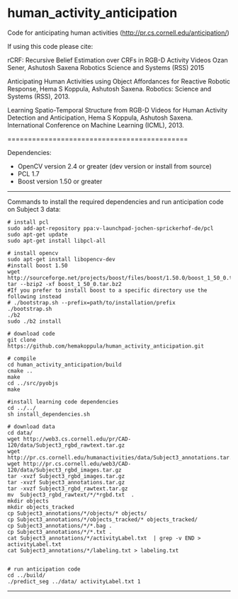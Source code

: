 human_activity_anticipation
===========================

Code for anticipating human activities (http://pr.cs.cornell.edu/anticipation/)


If using this code please cite: 

rCRF: Recursive Belief Estimation over CRFs in RGB-D Activity Videos
Ozan Sener, Ashutosh Saxena
Robotics Science and Systems (RSS) 2015

Anticipating Human Activities using Object Affordances for Reactive Robotic Response, 
Hema S Koppula, Ashutosh Saxena. Robotics: Science and Systems (RSS), 2013.

Learning Spatio-Temporal Structure from RGB-D Videos for Human Activity Detection and Anticipation, 
Hema S Koppula, Ashutosh Saxena. International Conference on Machine Learning (ICML), 2013.



============================================

Dependencies:


* OpenCV version 2.4 or greater (dev version or install from source)  
* PCL 1.7  
* Boost version 1.50 or greater

----

Commands to install the required dependencies and run anticipation code on Subject 3 data:


    # install pcl
    sudo add-apt-repository ppa:v-launchpad-jochen-sprickerhof-de/pcl 
    sudo apt-get update
    sudo apt-get install libpcl-all
    
    # install opencv
    sudo apt-get install libopencv-dev
    #install boost 1.50
    wget http://sourceforge.net/projects/boost/files/boost/1.50.0/boost_1_50_0.tar.bz2
    tar --bzip2 -xf boost_1_50_0.tar.bz2
    #If you prefer to install boost to a specific directory use the following instead
    # ./bootstrap.sh --prefix=path/to/installation/prefix
    ./bootstrap.sh
    ./b2
    sudo ./b2 install
    
    # download code 
    git clone https://github.com/hemakoppula/human_activity_anticipation.git
    
    # compile
    cd human_activity_anticipation/build
    cmake ..
    make
    cd ../src/pyobjs
    make
    
    #install learning code dependencies
    cd ../../
    sh install_dependencies.sh
    
    # download data
    cd data/
    wget http://web3.cs.cornell.edu/pr/CAD-120/data/Subject3_rgbd_rawtext.tar.gz
    wget http://pr.cs.cornell.edu/humanactivities/data/Subject3_annotations.tar.gz
    wget http://pr.cs.cornell.edu/web3/CAD-120/data/Subject3_rgbd_images.tar.gz
    tar -xvzf Subject3_rgbd_images.tar.gz
    tar -xvzf Subject3_annotations.tar.gz
    tar -xvzf Subject3_rgbd_rawtext.tar.gz
    mv  Subject3_rgbd_rawtext/*/*rgbd.txt  .
    mkdir objects
    mkdir objects_tracked
    cp Subject3_annotations/*/objects/* objects/
    cp Subject3_annotations/*/objects_tracked/* objects_tracked/
    cp Subject3_annotations/*/*.bag .
    cp Subject3_annotations/*/*.txt .
    cat Subject3_annotations/*/activityLabel.txt  | grep -v END > activityLabel.txt
    cat Subject3_annotations/*/labeling.txt > labeling.txt
    
    
    # run anticipation code 
    cd ../build/
    ./predict_seg ../data/ activityLabel.txt 1
    

--------------





